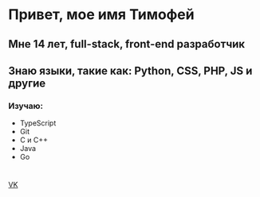# Привет, мое имя Тимофей
## Мне 14 лет, full-stack, front-end разработчик
## Знаю языки, такие как: Python, CSS, PHP, JS и другие
### Изучаю: 
- TypeScript
- Git
- C и C++
- Java
- Go
#
[VK](https://vk.com/imducked) 
